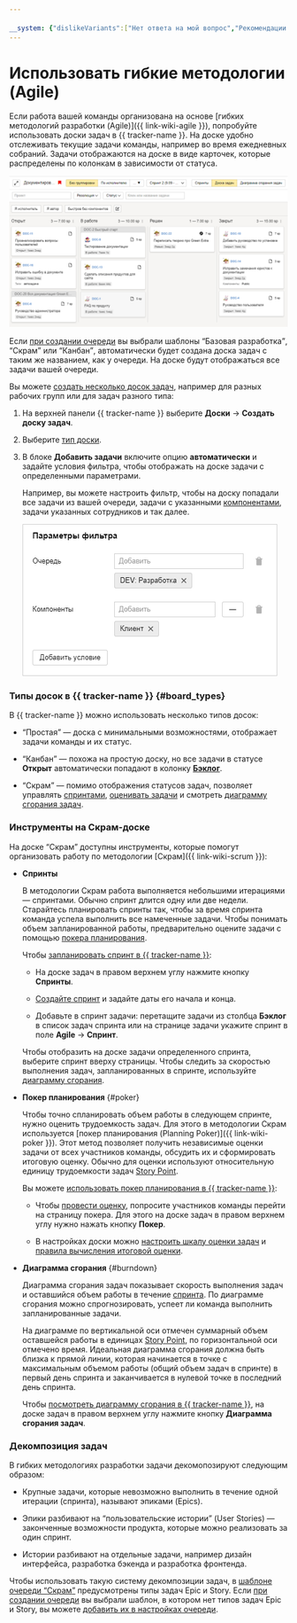 ```yaml
---

__system: {"dislikeVariants":["Нет ответа на мой вопрос","Рекомендации не помогли","Содержание не соответсвует заголовку","Другое"]}
---
```

# Использовать гибкие методологии (Agile)

Если работа вашей команды организована на основе [гибких методологий разработки (Agile)]({{ link-wiki-agile }}), попробуйте использовать доски задач в {{ tracker-name }}. На доске удобно отслеживать текущие задачи команды, например во время ежедневных собраний. Задачи отображаются на доске в виде карточек, которые распределены по колонкам в зависимости от статуса.


![](../_assets/tracker/agile-board-c.png)

Если [при создании очереди](dev-process-create-queue.md) вы выбрали шаблоны <q>Базовая разработка</q>, <q>Скрам</q> или <q>Канбан</q>, автоматически будет создана доска задач с таким же названием, как у очереди. На доске будут отображаться все задачи вашей очереди.

Вы можете [создать несколько досок задач](manager/create-agile-board.md), например для разных рабочих групп или для задач разного типа:

1. На верхней панели {{ tracker-name }} выберите **Доски** → **Создать доску задач**.

1. Выберите [тип доски](#board_types).

1. В блоке **Добавить задачи** включите опцию **автоматически** и задайте условия фильтра, чтобы отображать на доске задачи с определенными параметрами.

    Например, вы можете настроить фильтр, чтобы на доску попадали все задачи из вашей очереди, задачи с указанными [компонентами](manager/components.md), задачи указанных сотрудников и так далее.

    ![](../_assets/tracker/dev-process-board-filter.png)

### Типы досок в {{ tracker-name }} {#board_types}

В {{ tracker-name }} можно использовать несколько типов досок:

- <q>Простая</q> — доска с минимальными возможностями, отображает задачи команды и их статус.

- <q>Канбан</q> — похожа на простую доску, но все задачи в статусе **Открыт** автоматически попадают в колонку [**Бэклог**](manager/agile.md#dlen_backlog).

- <q>Скрам</q> — помимо отображения статусов задач, позволяет управлять [спринтами](manager/agile.md#dlen_sprint), [оценивать задачи](manager/planning-poker.md) и смотреть [диаграмму сгорания задач](manager/agile.md#dlen_burndown).

### Инструменты на Скрам-доске

На доске <q>Скрам</q> доступны инструменты, которые помогут организовать работу по методологии [Скрам]({{ link-wiki-scrum }}):

- **Спринты**

    В методологии Скрам работа выполняется небольшими итерациями — спринтами. Обычно спринт длится одну или две недели. Старайтесь планировать спринты так, чтобы за время спринта команда успела выполнить все намеченные задачи. Чтобы понимать объем запланированной работы, предварительно оцените задачи с помощью [покера планирования](#poker).

    Чтобы [запланировать спринт в {{ tracker-name }}](manager/create-agile-sprint.md):

    - На доске задач в правом верхнем углу нажмите кнопку **Спринты**.

    - [Создайте спринт](manager/create-agile-sprint.md#create_sprint) и задайте даты его начала и конца.

    - Добавьте в спринт задачи: перетащите задачи из столбца **Бэклог** в список задач спринта или на странице задачи укажите спринт в поле **Agile** → **Спринт**.

    Чтобы отобразить на доске задачи определенного спринта, выберите спринт вверху страницы. Чтобы следить за скоростью выполнения задач, запланированных в спринте, используйте [диаграмму сгорания](#burndown).

- **Покер планирования** {#poker}

    Чтобы точно спланировать объем работы в следующем спринте, нужно оценить трудоемкость задач. Для этого в методологии Скрам используется [покер планирования (Planning Poker)]({{ link-wiki-poker }}). Этот метод позволяет получить независимые оценки задачи от всех участников команды, обсудить их и сформировать итоговую оценку. Обычно для оценки используют относительную единицу трудоемкости задач [Story Point](manager/agile.md#dlen_sp).

    Вы можете [использовать покер планирования в {{ tracker-name }}](manager/planning-poker.md):

    - Чтобы [провести оценку](manager/planning-poker.md#section_estimate), попросите участников команды перейти на страницу покера. Для этого на доске задач в правом верхнем углу нужно нажать кнопку **Покер**.

    - В настройках доски можно [настроить шкалу оценки задач](manager/planning-poker.md#section_scale) и [правила вычисления итоговой оценки](manager/planning-poker.md#section_calc). 

- **Диаграмма сгорания** {#burndown}

    Диаграмма сгорания задач показывает скорость выполнения задач и оставшийся объем работы в течение [спринта](manager/agile.md#dlen_sprint). По диаграмме сгорания можно спрогнозировать, успеет ли команда выполнить запланированные задачи.

    На диаграмме по вертикальной оси отмечен суммарный объем оставшейся работы в единицах [Story Point](manager/agile.md#dlen_sp), по горизонтальной оси отмечено время. Идеальная диаграмма сгорания должна быть близка к прямой линии, которая начинается в точке с максимальным объемом работы (общий объем задач в спринте) в первый день спринта и заканчивается в нулевой точке в последний день спринта.

    Чтобы [посмотреть диаграмму сгорания в {{ tracker-name }}](manager/burndown.md), на доске задач в правом верхнем углу нажмите кнопку **Диаграмма сгорания задач**.

### Декомпозиция задач

В гибких методологиях разработки задачи декомопозируют следующим образом:

- Крупные задачи, которые невозможно выполнить в течение одной итерации (спринта), называют эпиками (Epics). 

- Эпики разбивают на <q>пользовательские истории</q> (User Stories) — законченные возможности продукта, которые можно реализовать за один спринт.

- Истории разбивают на отдельные задачи, например дизайн интерфейса, разработка бэкенда и разработка фронтенда.

Чтобы использовать такую систему декомпозиции задач, в [шаблоне очереди <q>Скрам</q>](manager/workflows.md#sec_scrum) предусмотрены типы задач Epic и Story. Если [при создании очереди](dev-process-create-queue.md) вы выбрали шаблон, в котором нет типов задач Epic и Story, вы можете [добавить их в настройках очереди](manager/add-ticket-type.md).